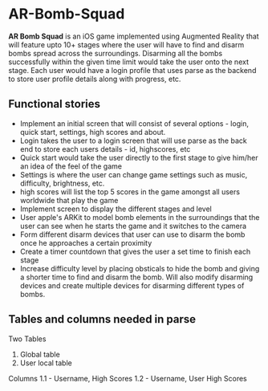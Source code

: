 # AR-Bomb-Squad

**AR Bomb Squad** is an iOS game implemented using Augmented Reality that will feature upto 10+ stages where the user will have to find and disarm bombs spread across the surroundings. 
Disarming all the bombs successfully within the given time limit would take the user onto the next stage. 
Each user would have a login profile that uses parse as the backend to store user profile details along with progress, etc. 


## Functional stories
- Implement an initial screen that will consist of several options - login, quick start, settings, high scores and about. 
- Login takes the user to a login screen that will use parse as the back end to store each users details - id, highscores, etc
- Quick start would take the user directly to the first stage to give him/her an idea of the feel of the game
- Settings is where the user can change game settings such as music, difficulty, brightness, etc. 
- high scores will list the top 5 scores in the game amongst all users worldwide that play the game
- Implement screen to display the different stages and level
- User apple's ARKit to model bomb elements in the surroundings that the user can see when he starts the game and it switches to the camera
- Form different disarm devices that user can use to disarm the bomb once he approaches a certain proximity
- Create a timer countdown that gives the user a set time to finish each stage
- Increase difficulty level by placing obsticals to hide the bomb and giving a shorter time to find and disarm the bomb. Will also modify disarming devices and create multiple devices for disarming different types of bombs.

## Tables and columns needed in parse

Two Tables 
1. Global table
2. User local table

Columns
1.1 - Username, High Scores
1.2 - Username, User High Scores



